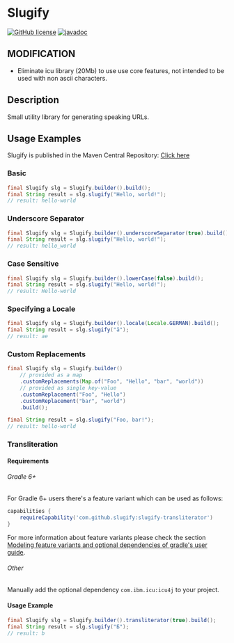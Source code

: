 # Slugify
[![GitHub license](https://img.shields.io/github/license/slugify/slugify.svg)](https://github.com/slugify/slugify/blob/master/LICENSE)
[![javadoc](https://javadoc.io/badge2/com.github.slugify/slugify/javadoc.svg)](https://javadoc.io/doc/com.github.slugify/slugify)

## MODIFICATION
- Eliminate icu library (20Mb) to use use core features, not intended to be used with non ascii characters.

## Description
Small utility library for generating speaking URLs.

## Usage Examples

Slugify is published in the Maven Central Repository:
[Click here](https://central.sonatype.com/artifact/com.github.slugify/slugify)

### Basic
```java
final Slugify slg = Slugify.builder().build();
final String result = slg.slugify("Hello, world!");
// result: hello-world
```

### Underscore Separator
```java
final Slugify slg = Slugify.builder().underscoreSeparator(true).build();
final String result = slg.slugify("Hello, world!");
// result: hello_world
```

### Case Sensitive
```java
final Slugify slg = Slugify.builder().lowerCase(false).build();
final String result = slg.slugify("Hello, world!");
// result: Hello-world
```

### Specifying a Locale
```java
final Slugify slg = Slugify.builder().locale(Locale.GERMAN).build();
final String result = slg.slugify("ä");
// result: ae
```

### Custom Replacements
```java
final Slugify slg = Slugify.builder()
    // provided as a map
    .customReplacements(Map.of("Foo", "Hello", "bar", "world"))
    // provided as single key-value
    .customReplacement("Foo", "Hello")
    .customReplacement("bar", "world")
    .build();

final String result = slg.slugify("Foo, bar!");
// result: hello-world
```

### Transliteration

#### Requirements

###### Gradle 6+
For Gradle 6+ users there's a feature variant which can be used as follows:
```groovy
capabilities {
    requireCapability('com.github.slugify:slugify-transliterator')
}
```
For more information about feature variants please check the section [Modeling feature variants and optional dependencies of gradle's user guide](https://docs.gradle.org/current/userguide/feature_variants.html).

###### Other
Manually add the optional dependency `com.ibm.icu:icu4j` to your project.

#### Usage Example
```java
final Slugify slg = Slugify.builder().transliterator(true).build();
final String result = slg.slugify("Б");
// result: b
```
